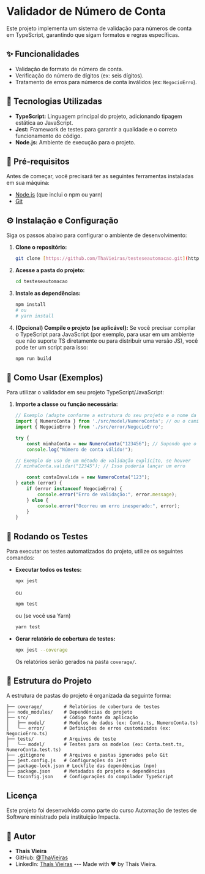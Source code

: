 # Validador de Número de Conta

Este projeto implementa um sistema de validação para números de conta em TypeScript, garantindo que sigam formatos e regras específicas.

## ✨ Funcionalidades

* Validação de formato de número de conta.
* Verificação do número de dígitos (ex: seis dígitos).
* Tratamento de erros para números de conta inválidos (ex: `NegocioErro`).

## 🚀 Tecnologias Utilizadas

* **TypeScript:** Linguagem principal do projeto, adicionando tipagem estática ao JavaScript.
* **Jest:** Framework de testes para garantir a qualidade e o correto funcionamento do código.
* **Node.js:** Ambiente de execução para o projeto.

## 🔧 Pré-requisitos

Antes de começar, você precisará ter as seguintes ferramentas instaladas em sua máquina:

* [Node.js](https://nodejs.org/) (que inclui o npm ou yarn)
* [Git](https://git-scm.com/)

## ⚙️ Instalação e Configuração

Siga os passos abaixo para configurar o ambiente de desenvolvimento:

1.  **Clone o repositório:**
    ```bash
    git clone [https://github.com/ThaVieiras/testeseautomacao.git](https://github.com/ThaVieiras/testeseautomacao.git) 
    ```
2.  **Acesse a pasta do projeto:**
    ```bash
    cd testeseautomacao 
    ```
3.  **Instale as dependências:**
    ```bash
    npm install
    # ou
    # yarn install
    ```
4.  **(Opcional) Compile o projeto (se aplicável):**
    Se você precisar compilar o TypeScript para JavaScript (por exemplo, para usar em um ambiente que não suporte TS diretamente ou para distribuir uma versão JS), você pode ter um script para isso:
    ```bash
    npm run build
    ```

## 🚀 Como Usar (Exemplos)

Para utilizar o validador em seu projeto TypeScript/JavaScript:

1.  **Importe a classe ou função necessária:**
    ```typescript
    // Exemplo (adapte conforme a estrutura do seu projeto e o nome da sua classe/função principal)
    import { NumeroConta } from './src/model/NumeroConta'; // ou o caminho para o arquivo compilado em 'dist/'
    import { NegocioErro } from './src/error/NegocioErro';

    try {
        const minhaConta = new NumeroConta("123456"); // Supondo que o construtor já valida
        console.log("Número de conta válido!");

    // Exemplo de uso de um método de validação explícito, se houver
    // minhaConta.validar("12345"); // Isso poderia lançar um erro

        const contaInvalida = new NumeroConta("123");
    } catch (error) {
        if (error instanceof NegocioErro) {
            console.error("Erro de validação:", error.message);
        } else {
            console.error("Ocorreu um erro inesperado:", error);
        }
    }
    ```
    
## 🧪 Rodando os Testes

Para executar os testes automatizados do projeto, utilize os seguintes comandos:

* **Executar todos os testes:**
    ```bash
    npx jest
    ```
    ou
    ```bash
    npm test
    ```
    ou (se você usa Yarn)
    ```bash
    yarn test
    ```

* **Gerar relatório de cobertura de testes:**
    ```bash
    npx jest --coverage
    ```
    Os relatórios serão gerados na pasta `coverage/`.

## 📁 Estrutura do Projeto

A estrutura de pastas do projeto é organizada da seguinte forma:
```
├── coverage/        # Relatórios de cobertura de testes
├── node_modules/    # Dependências do projeto
├── src/             # Código fonte da aplicação
│   ├── model/       # Modelos de dados (ex: Conta.ts, NumeroConta.ts)
│   └── error/       # Definições de erros customizados (ex: NegocioErro.ts)
├── tests/           # Arquivos de teste
│   └── model/       # Testes para os modelos (ex: Conta.test.ts, NumeroConta.test.ts)
├── .gitignore       # Arquivos e pastas ignorados pelo Git
├── jest.config.js   # Configurações do Jest
├── package-lock.json # Lockfile das dependências (npm)
├── package.json     # Metadados do projeto e dependências
└── tsconfig.json    # Configurações do compilador TypeScript
```

## Licença

Este projeto foi desenvolvido como parte do curso Automação de testes de Software ministrado pela instituição Impacta.


## 👤 Autor

* **Thaís Vieira**
* GitHub: [@ThaVieiras](https://github.com/ThaVieiras)
* LinkedIn: [Thaís Vieiras](https://www.linkedin.com/in/thaisvieiras) ---
Made with ❤️ by Thaís Vieira.
